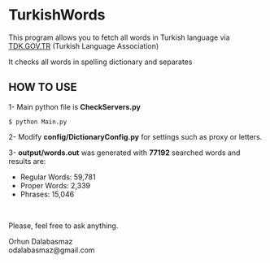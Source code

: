 # TurkishWords

<p>This program allows you to fetch all words in Turkish language via <a href="www.tdk.gov.tr">TDK.GOV.TR</a> (Turkish Language Association)</p>
<p>It checks all words in spelling dictionary and separates </p>

HOW TO USE
----------
1-  Main python file is **CheckServers.py**</br>

    $ python Main.py

2-  Modify **config/DictionaryConfig.py** for settings such as proxy or letters.

3- **output/words.out** was generated with **77192** searched words and results are:
<ul>
    <li>Regular Words: 59,781</li>
    <li>Proper Words: 2,339</li>
    <li>Phrases: 15,046</li>
</ul>

</br>
<p>Please, feel free to ask anything.</p>

<p>Orhun Dalabasmaz</br>
odalabasmaz@gmail.com
</p>